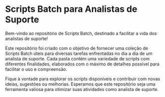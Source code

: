 # Scripts Batch para Analistas de Suporte
Bem-vindo ao repositório de Scripts Batch, destinado a facilitar a vida dos analistas de suporte!

Este repositório foi criado com o objetivo de fornecer uma coleção de Scripts Batch úteis para diversas tarefas enfrentadas no dia a dia de um analista de suporte. Cada pasta contém uma variedade de scripts com diferentes finalidades, elaborados com o máximo de detalhes possível para facilitar o uso e compreensão.

Fique à vontade para explorar os scripts disponíveis e contribuir com novas ideias, sugestões ou melhorias. Esperamos que este repositório seja uma ferramenta valiosa para otimizar suas atividades como analista de suporte.
